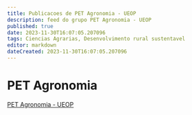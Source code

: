 ```yaml
---
title: Publicacoes de PET Agronomia - UEOP
description: feed do grupo PET Agronomia - UEOP
published: true
date: 2023-11-30T16:07:05.207096
tags: Ciencias Agrarias, Desenvolvimento rural sustentavel
editor: markdown
dateCreated: 2023-11-30T16:07:05.207096
---
```


# PET Agronomia
[PET Agronomia - UEOP](/grupo/244PETAgronomiaUEOP.md)
